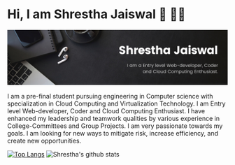 <h1>Hi, I am Shrestha Jaiswal 👋 👨‍💻</h1>
<img src = "https://github.com/sj1705/sj1705/blob/main/Black%20Minimal%20Motivation%20Quote%20LinkedIn%20Banner%20(1).png">

I am a pre-final student pursuing engineering in Computer science with specialization in Cloud Computing and 
Virtualization Technology. I am Entry level Web-developer, Coder and Cloud Computing Enthusiast. I have enhanced my 
leadership and teamwork qualities by various experience in College-Committees and Group Projects. I am very passionate 
towards my goals. I am looking for new ways to mitigate risk, increase efficiency, and create new opportunities.



[![Top Langs](https://github-readme-stats.vercel.app/api/top-langs/?username=sj1705)](https://github.com/sj1705/github-readme-stats)  ![Shrestha's github stats](https://github-readme-stats.vercel.app/api?username=sj1705) 
